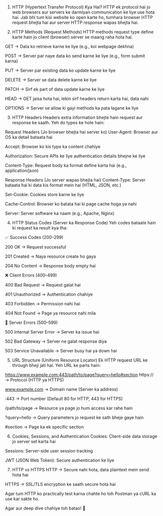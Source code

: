 1. HTTP (Hypertext Transfer Protocol) Kya Hai?
HTTP ek protocol hai jo web browsers aur servers ke darmiyan communication ke liye use hota hai. Jab bhi tum kisi website ko open karte ho, tumhara browser HTTP request bhejta hai aur server HTTP response wapas bhejta hai.

2. HTTP Methods (Request Methods)
HTTP methods request type define karte hain jo client (browser) server se maang raha hota hai.

GET → Data ko retrieve karne ke liye (e.g., koi webpage dekhna)

POST → Server par naye data ko send karne ke liye (e.g., form submit karna)

PUT → Server par existing data ko update karne ke liye

DELETE → Server se data delete karne ke liye

PATCH → Sirf ek part of data update karne ke liye

HEAD → GET jaisa hota hai, lekin sirf headers return karta hai, data nahi

OPTIONS → Server se allow ki gayi methods ka pata lagane ke liye

3. HTTP Headers
Headers extra information bhejte hain request aur response ke saath. Yeh do types ke hote hain:

Request Headers (Jo browser bhejta hai server ko)
User-Agent: Browser aur OS ka detail bataata hai

Accept: Browser ko kis type ka content chahiye

Authorization: Secure APIs ke liye authentication details bhejne ke liye

Content-Type: Request body ka format define karta hai (e.g., application/json)

Response Headers (Jo server wapas bhejta hai)
Content-Type: Server bataata hai ki data kis format mein hai (HTML, JSON, etc.)

Set-Cookie: Cookies store karne ke liye

Cache-Control: Browser ko batata hai ki page cache hoga ya nahi

Server: Server software ka naam (e.g., Apache, Nginx)

4. HTTP Status Codes (Server ka Response Code)
Yeh codes bataate hain ki request ka result kya tha:

✅ Success Codes (200–299)

200 OK → Request successful

201 Created → Naya resource create ho gaya

204 No Content → Response body empty hai

❌ Client Errors (400–499)

400 Bad Request → Request galat hai

401 Unauthorized → Authentication chahiye

403 Forbidden → Permission nahi hai

404 Not Found → Page ya resource nahi mila

🚨 Server Errors (500–599)

500 Internal Server Error → Server ka issue hai

502 Bad Gateway → Server ne galat response diya

503 Service Unavailable → Server busy hai ya down hai

5. URL Structure (Uniform Resource Locator)
Ek HTTP request URL ke through bheji jati hai. Yeh URL ke parts hain:


https://www.example.com:443/path/to/page?query=hello#section
https:// → Protocol (HTTP ya HTTPS)

www.example.com → Domain name (Server ka address)

:443 → Port number (Default 80 for HTTP, 443 for HTTPS)

/path/to/page → Resource ya page jo hum access kar rahe hain

?query=hello → Query parameters jo request ke sath bheje gaye hain

#section → Page ka ek specific section

6. Cookies, Sessions, and Authentication
Cookies: Client-side data storage jo server set karta hai

Sessions: Server-side user session tracking

JWT (JSON Web Token): Secure authentication ke liye

7. HTTP vs HTTPS
HTTP → Secure nahi hota, data plaintext mein send hota hai

HTTPS → SSL/TLS encryption ke saath secure hota hai

Agar tum HTTP ko practically test karna chahte ho toh Postman ya cURL ka use kar sakte ho.

Agar aur deep dive chahiye toh batao! 🚀